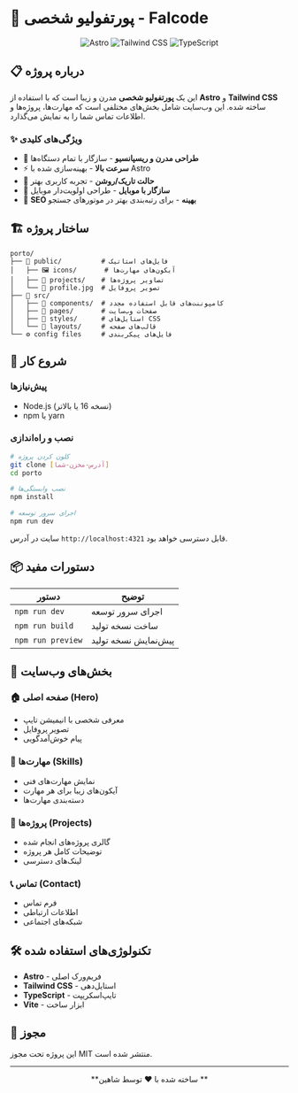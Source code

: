 # 🚀 پورتفولیو شخصی - Falcode

<div align="center">

![Astro](https://img.shields.io/badge/Astro-5.11.0-FF5D01?style=for-the-badge&logo=astro)
![Tailwind CSS](https://img.shields.io/badge/Tailwind_CSS-4.1.11-38B2AC?style=for-the-badge&logo=tailwind-css)
![TypeScript](https://img.shields.io/badge/TypeScript-007ACC?style=for-the-badge&logo=typescript&logoColor=white)

</div>

## 📋 درباره پروژه

این یک **پورتفولیو شخصی** مدرن و زیبا است که با استفاده از **Astro** و **Tailwind CSS** ساخته شده. این وب‌سایت شامل بخش‌های مختلفی است که مهارت‌ها، پروژه‌ها و اطلاعات تماس شما را به نمایش می‌گذارد.

### ✨ ویژگی‌های کلیدی

- 🎨 **طراحی مدرن و ریسپانسیو** - سازگار با تمام دستگاه‌ها
- ⚡ **سرعت بالا** - بهینه‌سازی شده با Astro
- 🌙 **حالت تاریک/روشن** - تجربه کاربری بهتر
- 📱 **سازگار با موبایل** - طراحی اولویت‌دار موبایل
- 🎯 **SEO بهینه** - برای رتبه‌بندی بهتر در موتورهای جستجو

## 🏗️ ساختار پروژه

```
porto/
├── 📁 public/          # فایل‌های استاتیک
│   ├── 🖼️ icons/       # آیکون‌های مهارت‌ها
│   ├── 📸 projects/    # تصاویر پروژه‌ها
│   └── 👤 profile.jpg  # تصویر پروفایل
├── 📁 src/
│   ├── 🧩 components/  # کامپوننت‌های قابل استفاده مجدد
│   ├── 📄 pages/       # صفحات وب‌سایت
│   ├── 🎨 styles/      # استایل‌های CSS
│   └── 📐 layouts/     # قالب‌های صفحه
└── ⚙️ config files     # فایل‌های پیکربندی
```

## 🚀 شروع کار

### پیش‌نیازها
- Node.js (نسخه 16 یا بالاتر)
- npm یا yarn

### نصب و راه‌اندازی

```bash
# کلون کردن پروژه
git clone [آدرس-مخزن-شما]
cd porto

# نصب وابستگی‌ها
npm install

# اجرای سرور توسعه
npm run dev
```

سایت در آدرس `http://localhost:4321` قابل دسترسی خواهد بود.

## 📦 دستورات مفید

| دستور | توضیح |
|-------|-------|
| `npm run dev` | اجرای سرور توسعه |
| `npm run build` | ساخت نسخه تولید |
| `npm run preview` | پیش‌نمایش نسخه تولید |

## 🎨 بخش‌های وب‌سایت

### 🏠 صفحه اصلی (Hero)
- معرفی شخصی با انیمیشن تایپ
- تصویر پروفایل
- پیام خوش‌آمدگویی

### 💼 مهارت‌ها (Skills)
- نمایش مهارت‌های فنی
- آیکون‌های زیبا برای هر مهارت
- دسته‌بندی مهارت‌ها

### 🚀 پروژه‌ها (Projects)
- گالری پروژه‌های انجام شده
- توضیحات کامل هر پروژه
- لینک‌های دسترسی

### 📞 تماس (Contact)
- فرم تماس
- اطلاعات ارتباطی
- شبکه‌های اجتماعی

## 🛠️ تکنولوژی‌های استفاده شده

- **Astro** - فریم‌ورک اصلی
- **Tailwind CSS** - استایل‌دهی
- **TypeScript** - تایپ‌اسکریپت
- **Vite** - ابزار ساخت

## 📝 مجوز

این پروژه تحت مجوز MIT منتشر شده است.

---

<div align="center">

**ساخته شده با ❤️ توسط شاهین **



</div>
